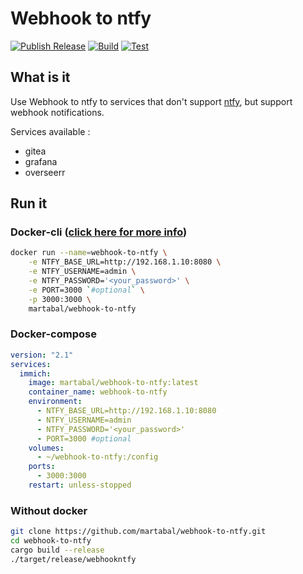 # Webhook to ntfy

[![Publish Release](https://github.com/martabal/webhook-to-ntfy/actions/workflows/push_docker.yml/badge.svg)](https://github.com/martabal/webhook-to-ntfy/actions/workflows/push_docker.yml)
[![Build](https://github.com/martabal/webhook-to-ntfy/actions/workflows/build.yml/badge.svg)](https://github.com/martabal/webhook-to-ntfy/actions/workflows/build.yml)
[![Test](https://github.com/martabal/webhook-to-ntfy/actions/workflows/test.yml/badge.svg)](https://github.com/martabal/webhook-to-ntfy/actions/workflows/test.yml)

## What is it

Use Webhook to ntfy to services that don't support [ntfy](https://github.com/binwiederhier/ntfy), but support webhook notifications.

Services available :

- gitea
- grafana
- overseerr

## Run it

### Docker-cli ([click here for more info](https://docs.docker.com/engine/reference/commandline/cli/))

```sh
docker run --name=webhook-to-ntfy \
    -e NTFY_BASE_URL=http://192.168.1.10:8080 \
    -e NTFY_USERNAME=admin \
    -e NTFY_PASSWORD='<your_password>' \
    -e PORT=3000 `#optional` \
    -p 3000:3000 \
    martabal/webhook-to-ntfy
```

### Docker-compose

```yaml
version: "2.1"
services:
  immich:
    image: martabal/webhook-to-ntfy:latest
    container_name: webhook-to-ntfy
    environment:
      - NTFY_BASE_URL=http://192.168.1.10:8080
      - NTFY_USERNAME=admin
      - NTFY_PASSWORD='<your_password>'
      - PORT=3000 #optional
    volumes:
      - ~/webhook-to-ntfy:/config
    ports:
      - 3000:3000
    restart: unless-stopped
```

### Without docker

```sh
git clone https://github.com/martabal/webhook-to-ntfy.git
cd webhook-to-ntfy
cargo build --release
./target/release/webhookntfy
```
